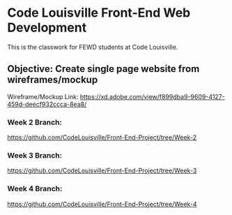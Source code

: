 # Code Louisville Front-End Web Development

This is the classwork for FEWD students at Code Louisville.

## Objective: Create single page website from wireframes/mockup

Wireframe/Mockup Link: https://xd.adobe.com/view/f899dba9-9609-4127-459d-deecf932ccca-8ea8/

### Week 2 Branch: ###

https://github.com/CodeLouisville/Front-End-Project/tree/Week-2

### Week 3 Branch: ###

https://github.com/CodeLouisville/Front-End-Project/tree/Week-3

### Week 4 Branch: ###

https://github.com/CodeLouisville/Front-End-Project/tree/Week-4
